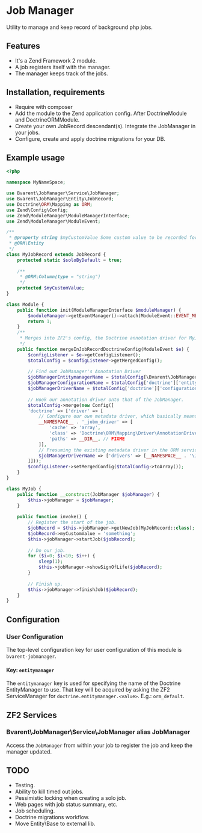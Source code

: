Job Manager
===========

Utility to manage and keep record of background php jobs.

Features
--------

* It's a Zend Framework 2 module.
* A job registers itself with the manager.
* The manager keeps track of the jobs.

Installation, requirements
--------------------------

* Require with composer
* Add the module to the Zend application config. After DoctrineModule and DoctrineORMModule.
* Create your own JobRecord descendant(s). Integrate the JobManager in your jobs.
* Configure, create and apply doctrine migrations for your DB.

Example usage
-------------

```php
<?php

namespace MyNameSpace;

use Bvarent\JobManager\Service\JobManager;
use Bvarent\JobManager\Entity\JobRecord;
use Doctrine\ORM\Mapping as ORM;
use Zend\Config\Config;
use Zend\ModuleManager\ModuleManagerInterface;
use Zend\ModuleManager\ModuleEvent;

/**
 * @property string $myCustomValue Some custom value to be recorded for a job.
 * @ORM\Entity
 */
class MyJobRecord extends JobRecord {
	protected static $soloByDefault = true;
	
	/**
     * @ORM\Column(type = "string")
     */
	protected $myCustomValue;
}

class Module {
	public function init(ModuleManagerInterface $moduleManager) {
		$moduleManager->getEventManager()->attach(ModuleEvent::EVENT_MERGE_CONFIG, array($this, 'mergeInJobRecordDoctrineConfig'));
        return 1;
	}
	/**
	 * Merges into ZF2's config, the Doctrine annotation driver for MyJobRecord Entity.
	 */
	public function mergeInJobRecordDoctrineConfig(ModuleEvent $e) {
		$configListener = $e->getConfigListener();
		$totalConfig = $configListener->getMergedConfig();
		
		// Find out JobManager's Annotation Driver
		$jobManagerEntitymanagerName = $totalConfig[\Bvarent\JobManager\Module::CONFIG_KEY]['entitymanager'];
		$jobManagerConfigurationName = $totalConfig['doctrine']['entitymanager'][$jobManagerEntitymanagerName]['configuration'];
		$jobManagerDriverName = $totalConfig['doctrine']['configuration'][$jobManagerConfigurationName]['driver'];
		
		// Hook our annotation driver onto that of the JobManager.
		$totalConfig->merge(new Config([
		'doctrine' => ['driver' => [
			// Configure our own metadata driver, which basically means: read class metadata from annotations on files in this path.
			__NAMESPACE__ . '_jobm_driver' => [
				'cache' => 'array',
				'class' => 'Doctrine\ORM\Mapping\Driver\AnnotationDriver',
				'paths' => __DIR__, // FIXME
			]],
			// Presuming the existing metadata driver in the ORM service is a DriverChain, add our driver to its list of drivers.
			$jobManagerDriverName => ['drivers' => [__NAMESPACE__ . '\Job\Entity' => __NAMESPACE__ . '_jobm_driver']]
		]]));
		$configListener->setMergedConfig($totalConfig->toArray());
	}
}

class MyJob {
	public function __construct(JobManager $jobManager) {
		$this->jobManager = $jobManager;
	}
	
	public function invoke() {
		// Register the start of the job.
        $jobRecord = $this->jobManager->getNewJob(MyJobRecord::class);
        $jobRecord->myCustomValue = 'something';
        $this->jobManager->startJob($jobRecord);
		
		// Do our job.
		for ($i=0; $i<10; $i++) {
			sleep(1);
			$this->jobManager->showSignOfLife($jobRecord);
		}
		
		// Finish up.
		$this->jobManager->finishJob($jobRecord);
	}
}
```

Configuration
-------------

### User Configuration

The top-level configuration key for user configuration of this module is `bvarent-jobmanager`.

#### Key: `entitymanager`

The `entitymanager` key is used for specifying the name of the Doctrine EntityManager
to use. That key will be acquired by asking the ZF2 ServiceManager for
`doctrine.entitymanager.<value>`. E.g.: `orm_default`.

ZF2 Services
------------

### Bvarent\JobManager\Service\JobManager alias JobManager

Access the `JobManager` from within your job to register the job and keep the manager updated.

TODO
----

* Testing.
* Ability to kill timed out jobs.
* Pessimistic locking when creating a solo job.
* Web pages with job status summary, etc.
* Job scheduling.
* Doctrine migrations workflow.
* Move Entity\Base to external lib.